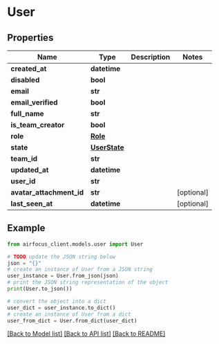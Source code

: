 # User


## Properties

Name | Type | Description | Notes
------------ | ------------- | ------------- | -------------
**created_at** | **datetime** |  | 
**disabled** | **bool** |  | 
**email** | **str** |  | 
**email_verified** | **bool** |  | 
**full_name** | **str** |  | 
**is_team_creator** | **bool** |  | 
**role** | [**Role**](Role.md) |  | 
**state** | [**UserState**](UserState.md) |  | 
**team_id** | **str** |  | 
**updated_at** | **datetime** |  | 
**user_id** | **str** |  | 
**avatar_attachment_id** | **str** |  | [optional] 
**last_seen_at** | **datetime** |  | [optional] 

## Example

```python
from airfocus_client.models.user import User

# TODO update the JSON string below
json = "{}"
# create an instance of User from a JSON string
user_instance = User.from_json(json)
# print the JSON string representation of the object
print(User.to_json())

# convert the object into a dict
user_dict = user_instance.to_dict()
# create an instance of User from a dict
user_from_dict = User.from_dict(user_dict)
```
[[Back to Model list]](../README.md#documentation-for-models) [[Back to API list]](../README.md#documentation-for-api-endpoints) [[Back to README]](../README.md)


